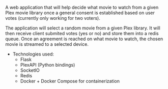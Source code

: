 A web application that will help decide what movie to watch from a given Plex movie library once a general consent is established based on user votes (currently only working for two voters).

The application will select a random movie from a given Plex library. It will then receive client submited votes (yes or no) and store them into a redis queue. Once an agreement is reached on what movie to watch, the chosen movie is streamed to a selected device.

* Technologies used:
    * Flask
    * PlexAPI (Python bindings)
    * SocketIO
    * Redis
    * Docker + Docker Compose for containerization